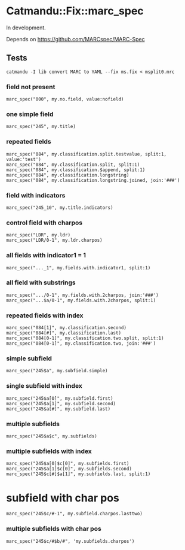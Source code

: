 # Catmandu::Fix::marc_spec

In development.

Depends on https://github.com/MARCspec/MARC-Spec

## Tests

    catmandu -I lib convert MARC to YAML --fix ms.fix < msplit0.mrc

### field not present

    marc_spec("000", my.no.field, value:nofield)

### one simple field

    marc_spec("245", my.title)

### repeated fields

    marc_spec("084", my.classification.split.testvalue, split:1, value:'test')
    marc_spec("084", my.classification.split, split:1)
    marc_spec("084", my.classification.$append, split:1)
    marc_spec("084", my.classification.longstring)
    marc_spec("084", my.classification.longstring.joined, join:'###')


### field with indicators

    marc_spec("245_10", my.title.indicators)

### control field with charpos

    marc_spec("LDR", my.ldr)
    marc_spec("LDR/0-1", my.ldr.charpos)

### all fields with indicator1 = 1

    marc_spec("..._1", my.fields.with.indicator1, split:1)

### all field with substrings

    marc_spec(".../0-1", my.fields.with.2charpos, join:'###')
    marc_spec("...$a/0-1", my.fields.with.2charpos, split:1)


### repeated fields with index

    marc_spec("084[1]", my.classification.second)
    marc_spec("084[#]", my.classification.last)
    marc_spec("084[0-1]", my.classification.two.split, split:1)
    marc_spec("084[0-1]", my.classification.two, join:'###')

### simple subfield

    marc_spec("245$a", my.subfield.simple)

### single subfield with index

    marc_spec("245$a[0]", my.subfield.first)
    marc_spec("245$a[1]", my.subfield.second)
    marc_spec("245$a[#]", my.subfield.last)

### multiple subfields

    marc_spec("245$a$c", my.subfields)

### multiple subfields with index

    marc_spec("245$a[0]$c[0]", my.subfields.first)
    marc_spec("245$a[1]$c[0]", my.subfields.second)
    marc_spec("245$c[#]$a[1]", my.subfields.last, split:1)

# subfield with char pos

    marc_spec("245$c/#-1", my.subfield.charpos.lasttwo)

### multiple subfields with char pos

    marc_spec("245$c/#$b/#", 'my.subfields.charpos')
